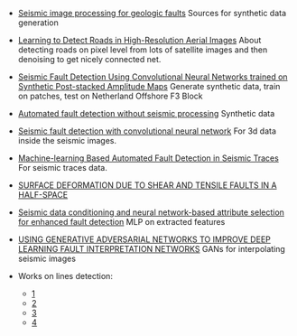 * [Seismic image processing for geologic faults](https://github.com/dhale/ipf) Sources for synthetic data generation

* [Learning to Detect Roads in High-Resolution Aerial Images](http://www.cs.utoronto.ca/~vmnih/docs/road_detection.pdf)
About detecting roads on pixel level from lots of satellite images and then denoising to get nicely connected net.

* [Seismic Fault Detection Using Convolutional Neural Networks trained on Synthetic Post-stacked Amplitude Maps](ftp://obaluae.inf.puc-rio.br/pub/docs/techreports/18_03_pochet.pdf)
Generate synthetic data, train on patches, test on Netherland Offshore F3 Block 

* [Automated fault detection without seismic processing](https://dspace.mit.edu/openaccess-disseminate/1721.1/110058)
Synthetic data

* [Seismic fault detection with convolutional neural network](https://watermark.silverchair.com/geo-2017-0666.1.pdf)
For 3d data inside the seismic images. 

* [Machine-learning Based Automated Fault Detection in Seismic Traces](http://people.csail.mit.edu/chiyuan/papers/EAGE2014-seismic.pdf)
For seismic traces data.

* [SURFACE DEFORMATION DUE TO SHEAR AND TENSILE FAULTS IN A HALF-SPACE](http://www.bosai.go.jp/study/application/dc3d/download/Okada_1985_BSSA.pdf)

* [Seismic data conditioning and neural network-based attribute selection for enhanced fault detection](http://pg.lyellcollection.org/content/petgeo/early/2013/03/25/petgeo2011-001.full.pdf)
MLP on extracted features

* [USING GENERATIVE ADVERSARIAL NETWORKS TO IMPROVE DEEP LEARNING FAULT INTERPRETATION NETWORKS](https://www.researchgate.net/profile/Ping_Lu10/publication/326758131_Using_generative_adversarial_networks_to_improve_deep-learning_fault_interpretation_networks/links/5b9a627d45851574f7c3b680/Using-generative-adversarial-networks-to-improve-deep-learning-fault-interpretation-networks.pdf)
GANs for interpolating seismic images

* Works on lines detection: 
  * [1](http://openaccess.thecvf.com/content_cvpr_2018/papers/LaLonde_ClusterNet_Detecting_Small_CVPR_2018_paper.pdf)
  * [2](https://www.cv-foundation.org/openaccess/content_cvpr_2015/papers/Zhang_Cross-Scene_Crowd_Counting_2015_CVPR_paper.pdf)
  * [3](https://www.cv-foundation.org/openaccess/content_cvpr_2016/papers/Zhang_Single-Image_Crowd_Counting_CVPR_2016_paper.pdf)
  * [4](http://openaccess.thecvf.com/content_cvpr_2018/papers/Liu_DecideNet_Counting_Varying_CVPR_2018_paper.pdf)